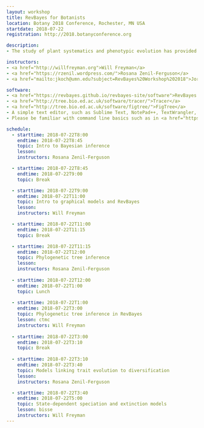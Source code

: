 ```yaml
---
layout: workshop
title: RevBayes for Botanists
location: Botany 2018 Conference, Rochester, MN USA
startdate: 2018-07-22
registration: http://2018.botanyconference.org

description: 
- The study of plant systematics and phenotypic evolution has provided unparalleled statistical challenges when building phylogenetic trees and understanding trait evolution. In this workshop, we will introduce RevBayes, a powerful computing environment focused on Bayesian phylogenetic inference that enables users to set up custom and complex models. RevBayes uses a graphical modeling framework and a probabilistic programming language to specify models in a flexible, modular, and transparent manner. During the workshop, we will provide a lecture introducing the theoretical background necessary to understand the models and Bayesian inference jointly with a hands-on computer tutorial demonstrating how to explore phylogenetic inferences using RevBayes. Furthermore, we will show how to use RevBayes to build phylogenies and some comparative phylogenetic methods (i.e. discrete trait models, diversification). Participants are not assumed to have expertise in phylogenetic theory. However, we expect participants to be familiar with phylogenetic trees and their applications to evolutionary biology. We anticipate this workshop to be mostly suitable for PhD candidates, postdoctoral researchers, and faculty who want to learn these techniques. Participants need to bring their own laptop to connect to wired/wireless internet.

instructors:
- <a href="http://willfreyman.org">Will Freyman</a>
- <a href="https://rzenil.wordpress.com/">Rosana Zenil-Ferguson</a>
- <a href="mailto:jkoch@umn.edu?subject=RevBayes%20Workshop%202018">Jordan Koch</a>

software:
- <a href="https://revbayes.github.io/revbayes-site/software">RevBayes v1.0.8</a>
- <a href="http://tree.bio.ed.ac.uk/software/tracer/">Tracer</a>
- <a href="http://tree.bio.ed.ac.uk/software/figtree/">FigTree</a>
- A simple text editor, such as Sublime Text, NotePad++, TextWrangler, BBEdit, vim, or emacs 
- Please be familiar with command line basics such as in <a href="https://tutorial.djangogirls.org/en/intro_to_command_line/">this very short tutorial</a>.

schedule:
  - starttime: 2018-07-22T8:00
    endtime: 2018-07-22T8:45
    topic: Intro to Bayesian inference
    lesson: 
    instructors: Rosana Zenil-Ferguson

  - starttime: 2018-07-22T8:45
    endtime: 2018-07-22T9:00
    topic: Break

  - starttime: 2018-07-22T9:00
    endtime: 2018-07-22T11:00
    topic: Intro to graphical models and RevBayes
    lesson: 
    instructors: Will Freyman

  - starttime: 2018-07-22T11:00
    endtime: 2018-07-22T11:15
    topic: Break

  - starttime: 2018-07-22T11:15
    endtime: 2018-07-22T12:00
    topic: Phylogenetic tree inference
    lesson: 
    instructors: Rosana Zenil-Ferguson
  
  - starttime: 2018-07-22T12:00
    endtime: 2018-07-22T1:00
    topic: Lunch
  
  - starttime: 2018-07-22T1:00
    endtime: 2018-07-22T3:00
    topic: Phylogenetic tree inference in RevBayes
    lesson: ctmc
    instructors: Will Freyman
  
  - starttime: 2018-07-22T3:00
    endtime: 2018-07-22T3:10
    topic: Break
  
  - starttime: 2018-07-22T3:10
    endtime: 2018-07-22T3:40
    topic: Models linking trait evolution to diversification
    lesson: 
    instructors: Rosana Zenil-Ferguson

  - starttime: 2018-07-22T3:40
    endtime: 2018-07-22T5:00
    topic: State-dependent speciation and extinction models
    lesson: bisse
    instructors: Will Freyman
---
```

